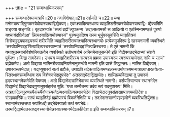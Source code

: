 +++
title = "21 सम्बन्धाधिकरणम्"

+++
सम्बन्धादेवमन्यत्रापि॥20॥ नवाविशेषात्॥21॥ दर्शयति च॥22॥ यथा मनोमयत्वादिगुणकस्यैवोपास्यत्वाद्विद्यैक्यम्। एवमक्ष्यादित्यस्थस्य व्याहृतिशरीरकस्यैवोपास्यत्वाद्वि- द्यैक्यमिति शङ्क्या सङ्गतिः। बृहदारण्यके 'सत्यं ब्रह्मे'त्युपक्रम्य 'तद्यत्सत्यमसौ स आदित्यो य एतस्मिन्यमण्डले पुरुषो यश्चायंदक्षिणेऽक्ष' न्नित्यक्ष्यादित्ययोरुपास्यं" पुरुषमुपदिश्य तस्य भूर्भुवस्सुवरिति व्याहृतित्रयं शिरोबाहुद्वयपादद्वयरूपं शरीरमिति व्याहृतिशरीरत्वमक्ष्यादित्यस्थानयोः प्रत्येकमुपदिश्य द्वे रहस्यनामनी व्यवस्थिते 'तस्योपनिषदह'रित्यादित्यस्थस्याम्नातं 'तस्योपनिषदह'मित्यक्षिस्थस्य। ते एते नामनी किं यथाश्रुतस्थानविशेषनियतत्वेन व्यवस्थिते उतोभयत्रोभे अनियमेनानुसन्धेये इति विद्यैक्यतद्भेदाभ्यां संशये पूर्वपक्षः। विद्या तावदेका। उभयत्र व्याहृतिशरीरस्य सत्यस्य ब्रह्मण उपास्यस्य स्वरूपस्याभेदात् नामि च सत्यं" ब्रह्मैकमेव। अतो विद्याया नामिनश्रैक्यादनियमेनानुसन्धेये नामनी इति प्राप्ते सिद्धान्तरः। नास्ति विद्यैक्यम्। उपास्यरूपभेदात्। यद्यप्युपास्यं सत्यं ब्रह्मैकं, तथाऽपि तदेकत्रादित्यमण्डलस्थतयोपास्यमन्यत्राक्ष्याधारतयेत्या- स्तिस्थानसम्बन्धित्व रूप विशेषणभेदाद्रूपभेदः" अतस्तद्भेदाद्विद्याभेदः। शाण्डिल्यविद्यायां तु उपास्यं हृदयस्थानमेकमेवेति वैषम्यम्। अतो विद्याभेदान्नामिभेदाच्च व्यवस्थिते नामनी। दर्शयतिचान्यत्र स्थानभेदेन विद्याभेदं विद्याभेदाद्गुणानुपसंहारंच श्रुतिः 'यथा तस्यैतस्य तदेव रूपं यदमुष्यरूप' मिति। अत्रह्यादित्यपुरुषस्यैकस्यैवोपास्यत्वेऽप्यक्ष्यादित्यस्थानभेदेन विद्याभेदादनुपसंहारप्राप्तावयमतिदेशः॥ संग्रहकारिके॥ सत्यं व्याहृतिदेहं ब्रह्मोपास्यं विकर्तनेक्षिणि च। तदभेदात्तन्नाम्नोरहरहमोर्न व्यवस्थितिर्युक्ता॥ स्थानाभेदस्तत्तथा रूपसिध्द्यै तद्भेदेस्यान्नो कथं रूपभेदेः। तस्माद्विद्याभेदतस्तव्द्यवस्थानोचेन्नस्यात्स्थानभेदेऽकतिदेशः॥ इति सम्बन्धाधिकरणम्॥7॥